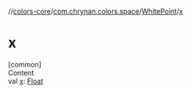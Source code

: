 //[colors-core](../../../index.md)/[com.chrynan.colors.space](../index.md)/[WhitePoint](index.md)/[x](x.md)



# x  
[common]  
Content  
val [x](x.md): [Float](https://kotlinlang.org/api/latest/jvm/stdlib/kotlin/-float/index.html)  



